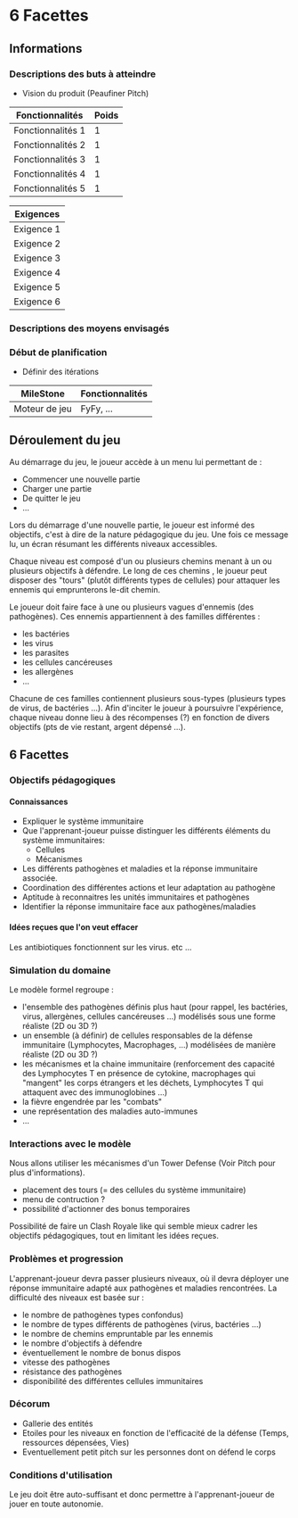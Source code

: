 # 6 Facettes

## Informations

### Descriptions des buts à atteindre

- Vision du produit (Peaufiner Pitch)

Fonctionnalités   | Poids
---               | ---
Fonctionnalités 1 | 1
Fonctionnalités 2 | 1
Fonctionnalités 3 | 1
Fonctionnalités 4 | 1
Fonctionnalités 5 | 1

Exigences  |
---        |
Exigence 1 |
Exigence 2 |
Exigence 3 |
Exigence 4 |
Exigence 5 |
Exigence 6 |

### Descriptions des moyens envisagés 

### Début de planification

- Définir des itérations

MileStone     | Fonctionnalités
---           | ---
Moteur de jeu | FyFy, ...

## Déroulement du jeu

Au démarrage du jeu, le joueur accède à un menu lui permettant de :

  - Commencer une nouvelle partie
  - Charger une partie
  - De quitter le jeu
  - ...

Lors du démarrage d'une nouvelle partie, le joueur est informé des objectifs, c'est à dire de la nature pédagogique
du jeu. Une fois ce message lu, un écran résumant les différents niveaux accessibles.

Chaque niveau est composé d'un ou plusieurs chemins menant à un ou plusieurs objectifs à défendre. Le long de ces chemins
, le joueur peut disposer des "tours" (plutôt différents types de cellules) pour attaquer les ennemis qui emprunterons le-dit chemin.

Le joueur doit faire face à une ou plusieurs vagues d'ennemis (des pathogènes). Ces ennemis appartiennent à des familles différentes :

  - les bactéries
  - les virus
  - les parasites
  - les cellules cancéreuses
  - les allergènes
  - ...

Chacune de ces familles contiennent plusieurs sous-types (plusieurs types de virus, de bactéries ...). Afin d'inciter le joueur à poursuivre
l'expérience, chaque niveau donne lieu à des récompenses (?) en fonction de divers objectifs (pts de vie restant, argent dépensé ...).

## 6 Facettes

### Objectifs pédagogiques

#### Connaissances
- Expliquer le système immunitaire 
- Que l'apprenant-joueur puisse distinguer les différents éléments du système immunitaires:
    - Cellules
    - Mécanismes
- Les différents pathogènes et maladies et la réponse immunitaire associée.
- Coordination des différentes actions et leur adaptation au pathogène
- Aptitude à reconnaitres les unités immunitaires et pathogènes
- Identifier la réponse immunitaire face aux pathogènes/maladies

#### Idées reçues que l'on veut effacer

Les antibiotiques fonctionnent sur les virus.
etc ...

### Simulation du domaine

Le modèle formel regroupe :

  - l'ensemble des pathogènes définis plus haut (pour rappel, les bactéries, virus, allergènes, cellules cancéreuses ...) modélisés
  sous une forme réaliste (2D ou 3D ?)
  - un ensemble (à définir) de cellules responsables de la défense immunitaire (Lymphocytes, Macrophages, ...) modélisées de
  manière réaliste (2D ou 3D ?)
  - les mécanismes et la chaine immunitaire (renforcement des capacité des Lymphocytes T en présence de cytokine, macrophages qui
  "mangent" les corps étrangers et les déchets, Lymphocytes T qui attaquent avec des immunoglobines ...)
  - la fièvre engendrée par les "combats"
  - une représentation des maladies auto-immunes
  - ...


### Interactions avec le modèle
Nous allons utiliser les mécanismes d'un Tower Defense (Voir Pitch pour plus d'informations).

  - placement des tours (= des cellules du système immunitaire)
  - menu de contruction ?
  - possibilité d'actionner des bonus temporaires

Possibilité de faire un Clash Royale like qui semble mieux cadrer les objectifs pédagogiques, tout en limitant les idées reçues.

### Problèmes et progression
L'apprenant-joueur devra passer plusieurs niveaux, où il devra déployer une réponse immunitaire adapté aux pathogènes et maladies rencontrées.
La difficulté des niveaux est basée sur :

  - le nombre de pathogènes types confondus)
  - le nombre de types différents de pathogènes (virus, bactéries ...)
  - le nombre de chemins empruntable par les ennemis
  - le nombre d'objectifs à défendre
  - éventuellement le nombre de bonus dispos
  - vitesse des pathogènes
  - résistance des pathogènes
  - disponibilité des différentes cellules immunitaires

### Décorum

- Gallerie des entités
- Etoiles pour les niveaux en fonction de l'efficacité de la défense (Temps, ressources dépensées, Vies)
- Eventuellement petit pitch sur les personnes dont on défend le corps

### Conditions d'utilisation

Le jeu doit être auto-suffisant et donc permettre à l'apprenant-joueur de jouer en toute autonomie. 
